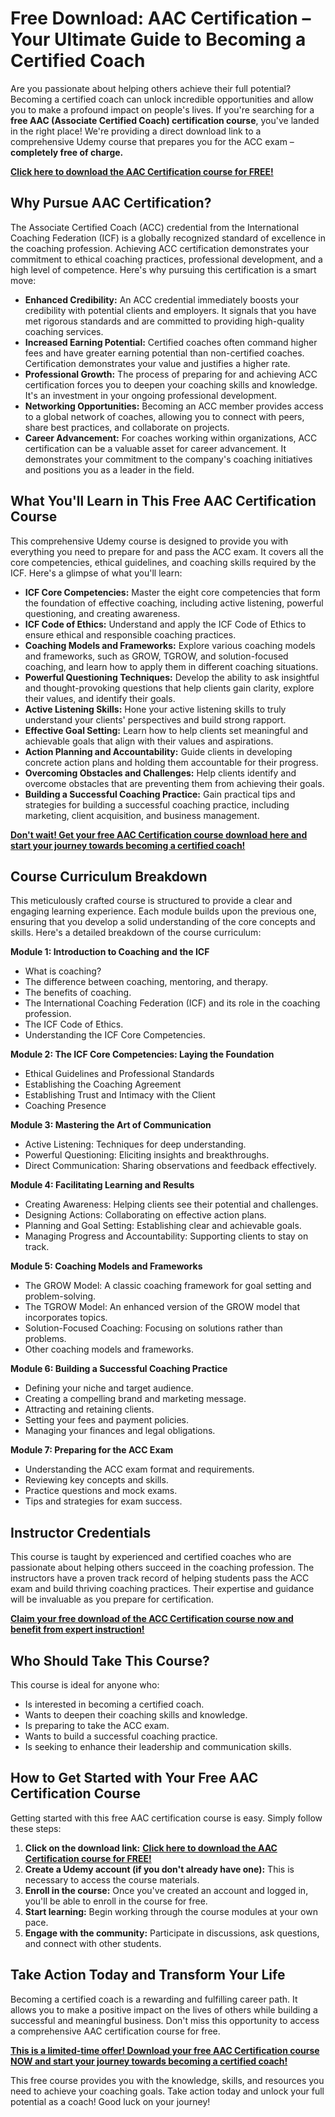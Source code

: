 # Free Download: AAC Certification – Your Ultimate Guide to Becoming a Certified Coach

Are you passionate about helping others achieve their full potential? Becoming a certified coach can unlock incredible opportunities and allow you to make a profound impact on people's lives. If you're searching for a **free AAC (Associate Certified Coach) certification course**, you've landed in the right place! We're providing a direct download link to a comprehensive Udemy course that prepares you for the ACC exam – **completely free of charge.**

[**Click here to download the AAC Certification course for FREE!**](https://udemywork.com/aac-certification)

## Why Pursue AAC Certification?

The Associate Certified Coach (ACC) credential from the International Coaching Federation (ICF) is a globally recognized standard of excellence in the coaching profession. Achieving ACC certification demonstrates your commitment to ethical coaching practices, professional development, and a high level of competence. Here's why pursuing this certification is a smart move:

*   **Enhanced Credibility:** An ACC credential immediately boosts your credibility with potential clients and employers. It signals that you have met rigorous standards and are committed to providing high-quality coaching services.
*   **Increased Earning Potential:** Certified coaches often command higher fees and have greater earning potential than non-certified coaches. Certification demonstrates your value and justifies a higher rate.
*   **Professional Growth:** The process of preparing for and achieving ACC certification forces you to deepen your coaching skills and knowledge. It's an investment in your ongoing professional development.
*   **Networking Opportunities:** Becoming an ACC member provides access to a global network of coaches, allowing you to connect with peers, share best practices, and collaborate on projects.
*   **Career Advancement:** For coaches working within organizations, ACC certification can be a valuable asset for career advancement. It demonstrates your commitment to the company's coaching initiatives and positions you as a leader in the field.

## What You'll Learn in This Free AAC Certification Course

This comprehensive Udemy course is designed to provide you with everything you need to prepare for and pass the ACC exam. It covers all the core competencies, ethical guidelines, and coaching skills required by the ICF. Here's a glimpse of what you'll learn:

*   **ICF Core Competencies:** Master the eight core competencies that form the foundation of effective coaching, including active listening, powerful questioning, and creating awareness.
*   **ICF Code of Ethics:** Understand and apply the ICF Code of Ethics to ensure ethical and responsible coaching practices.
*   **Coaching Models and Frameworks:** Explore various coaching models and frameworks, such as GROW, TGROW, and solution-focused coaching, and learn how to apply them in different coaching situations.
*   **Powerful Questioning Techniques:** Develop the ability to ask insightful and thought-provoking questions that help clients gain clarity, explore their values, and identify their goals.
*   **Active Listening Skills:** Hone your active listening skills to truly understand your clients' perspectives and build strong rapport.
*   **Effective Goal Setting:** Learn how to help clients set meaningful and achievable goals that align with their values and aspirations.
*   **Action Planning and Accountability:** Guide clients in developing concrete action plans and holding them accountable for their progress.
*   **Overcoming Obstacles and Challenges:** Help clients identify and overcome obstacles that are preventing them from achieving their goals.
*   **Building a Successful Coaching Practice:** Gain practical tips and strategies for building a successful coaching practice, including marketing, client acquisition, and business management.

[**Don't wait! Get your free AAC Certification course download here and start your journey towards becoming a certified coach!**](https://udemywork.com/aac-certification)

## Course Curriculum Breakdown

This meticulously crafted course is structured to provide a clear and engaging learning experience. Each module builds upon the previous one, ensuring that you develop a solid understanding of the core concepts and skills. Here's a detailed breakdown of the course curriculum:

**Module 1: Introduction to Coaching and the ICF**

*   What is coaching?
*   The difference between coaching, mentoring, and therapy.
*   The benefits of coaching.
*   The International Coaching Federation (ICF) and its role in the coaching profession.
*   The ICF Code of Ethics.
*   Understanding the ICF Core Competencies.

**Module 2: The ICF Core Competencies: Laying the Foundation**

*   Ethical Guidelines and Professional Standards
*   Establishing the Coaching Agreement
*   Establishing Trust and Intimacy with the Client
*   Coaching Presence

**Module 3: Mastering the Art of Communication**

*   Active Listening: Techniques for deep understanding.
*   Powerful Questioning: Eliciting insights and breakthroughs.
*   Direct Communication: Sharing observations and feedback effectively.

**Module 4: Facilitating Learning and Results**

*   Creating Awareness: Helping clients see their potential and challenges.
*   Designing Actions: Collaborating on effective action plans.
*   Planning and Goal Setting: Establishing clear and achievable goals.
*   Managing Progress and Accountability: Supporting clients to stay on track.

**Module 5: Coaching Models and Frameworks**

*   The GROW Model: A classic coaching framework for goal setting and problem-solving.
*   The TGROW Model: An enhanced version of the GROW model that incorporates topics.
*   Solution-Focused Coaching: Focusing on solutions rather than problems.
*   Other coaching models and frameworks.

**Module 6: Building a Successful Coaching Practice**

*   Defining your niche and target audience.
*   Creating a compelling brand and marketing message.
*   Attracting and retaining clients.
*   Setting your fees and payment policies.
*   Managing your finances and legal obligations.

**Module 7: Preparing for the ACC Exam**

*   Understanding the ACC exam format and requirements.
*   Reviewing key concepts and skills.
*   Practice questions and mock exams.
*   Tips and strategies for exam success.

## Instructor Credentials

This course is taught by experienced and certified coaches who are passionate about helping others succeed in the coaching profession. The instructors have a proven track record of helping students pass the ACC exam and build thriving coaching practices. Their expertise and guidance will be invaluable as you prepare for certification.

[**Claim your free download of the ACC Certification course now and benefit from expert instruction!**](https://udemywork.com/aac-certification)

## Who Should Take This Course?

This course is ideal for anyone who:

*   Is interested in becoming a certified coach.
*   Wants to deepen their coaching skills and knowledge.
*   Is preparing to take the ACC exam.
*   Wants to build a successful coaching practice.
*   Is seeking to enhance their leadership and communication skills.

## How to Get Started with Your Free AAC Certification Course

Getting started with this free AAC certification course is easy. Simply follow these steps:

1.  **Click on the download link:** [**Click here to download the AAC Certification course for FREE!**](https://udemywork.com/aac-certification)
2.  **Create a Udemy account (if you don't already have one):** This is necessary to access the course materials.
3.  **Enroll in the course:** Once you've created an account and logged in, you'll be able to enroll in the course for free.
4.  **Start learning:** Begin working through the course modules at your own pace.
5.  **Engage with the community:** Participate in discussions, ask questions, and connect with other students.

## Take Action Today and Transform Your Life

Becoming a certified coach is a rewarding and fulfilling career path. It allows you to make a positive impact on the lives of others while building a successful and meaningful business. Don't miss this opportunity to access a comprehensive AAC certification course for free.

[**This is a limited-time offer! Download your free AAC Certification course NOW and start your journey towards becoming a certified coach!**](https://udemywork.com/aac-certification)

This free course provides you with the knowledge, skills, and resources you need to achieve your coaching goals. Take action today and unlock your full potential as a coach! Good luck on your journey!
